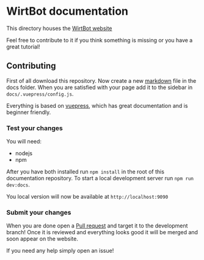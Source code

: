 # WirtBot documentation

This directory houses the [WirtBot website](https://wirtbot.com)

Feel free to contribute to it if you think something is missing or you have a great tutorial!

## Contributing

First of all download this repository.
Now create a new [markdown](https://www.markdownguide.org/basic-syntax) file in the docs folder.
When you are satisfied with your page add it to the sidebar in `docs/.vuepress/config.js`.

Everything is based on [vuepress](https://vuepress.vuejs.org/), which has great documentation and is beginner friendly.

### Test your changes

You will need:
- nodejs
- npm

After you have both installed run `npm install` in the root of this documentation repository.
To start a local development server run `npm run dev:docs`.

You local version will now be available at `http://localhost:9090`

### Submit your changes

When you are done open a [Pull request](https://help.github.com/en/github/getting-started-with-github/github-glossary#pull-request) and target it to the development branch! Once it is reviewed and everything looks good it will be merged and soon appear on the website.

If you need any help simply open an issue!
